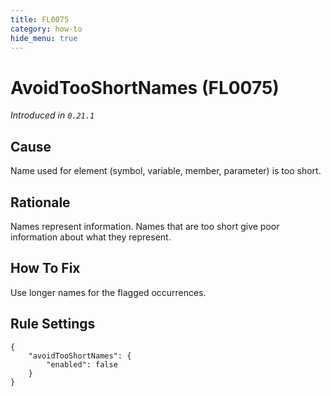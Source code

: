 ```yaml
---
title: FL0075
category: how-to
hide_menu: true
---
```


# AvoidTooShortNames (FL0075)

*Introduced in `0.21.1`*

## Cause

Name used for element (symbol, variable, member, parameter) is too short.

## Rationale

Names represent information. Names that are too short give poor information about what they represent.

## How To Fix

Use longer names for the flagged occurrences.

## Rule Settings

    {
        "avoidTooShortNames": {
            "enabled": false
        }
    }


